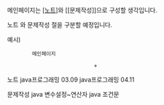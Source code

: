 메인페이지는 [[노트]](https://github.com/SeeSawm01/java-practice-04-2019012612/blob/main/Mid-Term%20test/%EB%85%B8%ED%8A%B8.md)와 [[문제작성]]으로 구성할 생각입니다.

노트 와 문제작성 절을 구분할 예정입니다.

예시)

			메인페이지 

								+



노트
java프로그래밍 03.09
java프로그래밍 04.11


문제작성
java 변수설정~연산자
java 조건문



